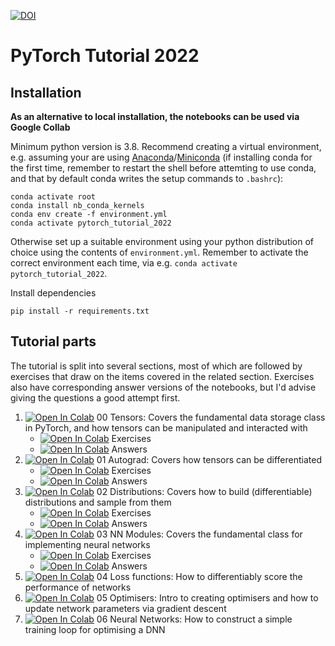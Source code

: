 [![DOI](https://zenodo.org/badge/DOI/10.5281/zenodo.7318036.svg)](https://doi.org/10.5281/zenodo.7318036)

# PyTorch Tutorial 2022

## Installation

**As an alternative to local installation, the notebooks can be used via Google Collab**

Minimum python version is 3.8. Recommend creating a virtual environment, e.g. assuming your are using [Anaconda](https://www.anaconda.com/products/individual)/[Miniconda](https://docs.conda.io/en/latest/miniconda.html) (if installing conda for the first time, remember to restart the shell before attemting to use conda, and that by default conda writes the setup commands to `.bashrc`):

```
conda activate root
conda install nb_conda_kernels
conda env create -f environment.yml
conda activate pytorch_tutorial_2022
```

Otherwise set up a suitable environment using your python distribution of choice using the contents of `environment.yml`. Remember to activate the correct environment each time, via e.g. `conda activate pytorch_tutorial_2022`.

Install dependencies

```
pip install -r requirements.txt
```

## Tutorial parts

The tutorial is split into several sections, most of which are followed by exercises that draw on the items covered in the  related section. Exercises also have corresponding answer versions of the notebooks, but I'd advise giving the questions a good attempt first.

1. [![Open In Colab](https://colab.research.google.com/assets/colab-badge.svg)](https://colab.research.google.com/github/GilesStrong/pytorch_tutorial_2022/blob/main/notebooks/00_Tensors.ipynb) 00 Tensors: Covers the fundamental data storage class in PyTorch, and how tensors can be manipulated and interacted with
    - [![Open In Colab](https://colab.research.google.com/assets/colab-badge.svg)](https://colab.research.google.com/github/GilesStrong/pytorch_tutorial_2022/blob/main/notebooks/00_Tensors_exercises.ipynb) Exercises
    - [![Open In Colab](https://colab.research.google.com/assets/colab-badge.svg)](https://colab.research.google.com/github/GilesStrong/pytorch_tutorial_2022/blob/main/notebooks/00_Tensors_exercises_answers.ipynb) Answers
1. [![Open In Colab](https://colab.research.google.com/assets/colab-badge.svg)](https://colab.research.google.com/github/GilesStrong/pytorch_tutorial_2022/blob/main/notebooks/01_autograd.ipynb) 01 Autograd: Covers how tensors can be differentiated
    - [![Open In Colab](https://colab.research.google.com/assets/colab-badge.svg)](https://colab.research.google.com/github/GilesStrong/pytorch_tutorial_2022/blob/main/notebooks/01_autograd_exercises.ipynb) Exercises
    - [![Open In Colab](https://colab.research.google.com/assets/colab-badge.svg)](https://colab.research.google.com/github/GilesStrong/pytorch_tutorial_2022/blob/main/notebooks/01_autograd_exercises_answers.ipynb) Answers
1. [![Open In Colab](https://colab.research.google.com/assets/colab-badge.svg)](https://colab.research.google.com/github/GilesStrong/pytorch_tutorial_2022/blob/main/notebooks/02_distributions.ipynb) 02 Distributions: Covers how to build (differentiable) distributions and sample from them
    - [![Open In Colab](https://colab.research.google.com/assets/colab-badge.svg)](https://colab.research.google.com/github/GilesStrong/pytorch_tutorial_2022/blob/main/notebooks/02_distributions_exercises.ipynb) Exercises
    - [![Open In Colab](https://colab.research.google.com/assets/colab-badge.svg)](https://colab.research.google.com/github/GilesStrong/pytorch_tutorial_2022/blob/main/notebooks/02_distributions_exercises_answers.ipynb) Answers
1. [![Open In Colab](https://colab.research.google.com/assets/colab-badge.svg)](https://colab.research.google.com/github/GilesStrong/pytorch_tutorial_2022/blob/main/notebooks/03_nn-Module.ipynb) 03 NN Modules: Covers the fundamental class for implementing neural networks
    - [![Open In Colab](https://colab.research.google.com/assets/colab-badge.svg)](https://colab.research.google.com/github/GilesStrong/pytorch_tutorial_2022/blob/main/notebooks/03_nn-Module_exercises.ipynb) Exercises
    - [![Open In Colab](https://colab.research.google.com/assets/colab-badge.svg)](https://colab.research.google.com/github/GilesStrong/pytorch_tutorial_2022/blob/main/notebooks/03_nn-Module_exercises_answers.ipynb) Answers
1. [![Open In Colab](https://colab.research.google.com/assets/colab-badge.svg)](https://colab.research.google.com/github/GilesStrong/pytorch_tutorial_2022/blob/main/notebooks/04_losses.ipynb) 04 Loss functions: How to differentiably score the performance of networks
1. [![Open In Colab](https://colab.research.google.com/assets/colab-badge.svg)](https://colab.research.google.com/github/GilesStrong/pytorch_tutorial_2022/blob/main/notebooks/05_optimisers.ipynb) 05 Optimisers: Intro to creating optimisers and how to update network parameters via gradient descent
1. [![Open In Colab](https://colab.research.google.com/assets/colab-badge.svg)](https://colab.research.google.com/github/GilesStrong/pytorch_tutorial_2022/blob/main/notebooks/06_neural_network.ipynb) 06 Neural Networks: How to construct a simple training loop for optimising a DNN
